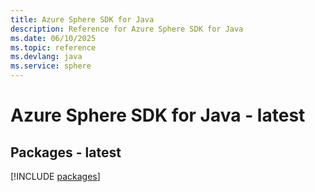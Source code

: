 ```yaml
---
title: Azure Sphere SDK for Java
description: Reference for Azure Sphere SDK for Java
ms.date: 06/10/2025
ms.topic: reference
ms.devlang: java
ms.service: sphere
---
```

# Azure Sphere SDK for Java - latest
## Packages - latest
[!INCLUDE [packages](sphere-index.md)]